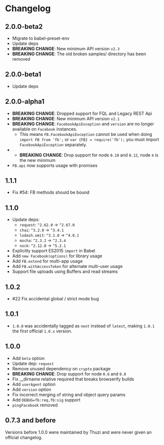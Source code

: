Changelog
=========

## 2.0.0-beta2

* Migrate to babel-preset-env
* Update deps
* **BREAKING CHANGE**: New minimum API version `v2.3`
* **BREAKING CHANGE**: The old broken samples/ directory has been removed

## 2.0.0-beta1

* Update deps

## 2.0.0-alpha1

* **BREAKING CHANGE**: Dropped support for FQL and Legacy REST Api
* **BREAKING CHANGE**: New minimum API version `v2.1`
* **BREAKING CHANGE**: `FacebookApiException` and `version` are no longer available on `Facebook` instances.
    * This means `FB.FacebookApiException` cannot be used when doing `import FB from 'fb';` or `var {FB} = require('fb');` you must import `FacebookApiException` separately.
* * **BREAKING CHANGE**: Drop support for node `0.10` and `0.12`, node `4` is the new minimum
* `FB.api` now supports usage with promises

## 1.1.1

* Fix #54: FB methods should be bound

## 1.1.0

* Update deps:
    * `request`: `^2.62.0` -> `^2.67.0`
    * `chai`: `^3.2.0` -> `^3.4.1`
    * `lodash.omit`: `^3.1.0` -> `^4.0.1`
    * `mocha`: `^2.3.2` -> `^2.3.4`
    * `nock`: `^2.12.0` -> `^5.2.1`
* Explicitly support ES2015 `import` in Babel
* Add `new Facebook(options)` for library usage
* Add `FB.extend` for multi-app usage
* Add `FB.withAccessToken` for alternate multi-user usage
* Support file uploads using Buffers and read streams

## 1.0.2

* #22 Fix accidental global / strict mode bug

## 1.0.1

* `1.0.0` was accidentally tagged as `next` instead of `latest`, making `1.0.1` the first official `1.0.x` version.

## 1.0.0

* Add `beta` option
* Update dep: `request`
* Remove unused dependency on `crypto` package
* **BREAKING CHANGE**: Drop support for node `0.6` and `0.8`
* Fix __dirname relative required that breaks browserify builds
* Add `userAgent` option
* Add `version` option
* Fix incorrect merging of string and object query params
* Add `DEBUG=fb:req,fb:sig` support
* `pingFacebook` removed

## 0.7.3 and before

Versions before 1.0.0 were maintained by Thuzi and were never given an official changelog.
